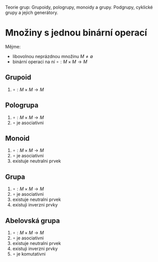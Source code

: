 Teorie grup: Grupoidy, pologrupy, monoidy a grupy. Podgrupy, cyklické grupy a jejich generátory.

# Množiny s jednou binární operací
Mějme:
- libovolnou neprázdnou množinu $M \ne \emptyset$
- binární operaci na ní $\circ : M \times M \rightarrow M$
## Grupoid 
1. $\circ : M \times M \rightarrow M$
## Pologrupa
1. $\circ : M \times M \rightarrow M$
2. $\circ$ je asociativni
## Monoid
1. $\circ : M \times M \rightarrow M$
2. $\circ$ je asociativni
3. existuje neutralni prvek
## Grupa
1. $\circ : M \times M \rightarrow M$
2. $\circ$ je asociativni
3. existuje neutralni prvek
4. existuji inverzni prvky
## Abelovská grupa
1. $\circ : M \times M \rightarrow M$
2. $\circ$ je asociativni
3. existuje neutralni prvek
4. existuji inverzni prvky
5. $\circ$ je komutativni